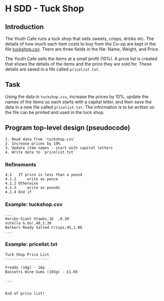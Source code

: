 # H SDD - Tuck Shop

## Introduction 

The Youth Cafe runs a tuck shop that sells sweets, crisps, drinks etc. The details of how much each item costs to buy from the Co-op are kept in the file [tuckshop.csv](assets/tuckshop.csv "CSV file").  There are three fields in the file: Name, Weight, and Price.

The Youth Cafe sells the items at a small profit (10%).  A price list is created that shows the details of the items and the price they are sold for.  These details are saved in a file called `pricelist.txt`.

## Task

Using the data in `tuckshop.csv`, increase the prices by 10%, update the names of the items so each starts with a capital letter, and then save the data in a new file called `pricelist.txt`.  The information is to be written so the file can be printed and used in the tuck shop.

## Program top-level design (pseudocode)

```
1. Read data from `tuckshop.csv`
2. Increase prices by 10%
3. Update item names - start with capital letters
4. Write data to `pricelist.txt`
```

### Refinements

```
4.1   If price is less than a pound
4.1.1     write as pence
4.1.2 Otherwise
4.1.3     write as pounds
4.1.4 End if
```


### Example: tuckshop.csv

```
...
Haribo Giant Stawbs,16  ,0.30
nutella & Go!,48,1.30
Walkers Ready Salted Crisps,45,1.00
...
```


### Example: pricelist.txt

```
Tuck Shop Price List
--------------------

Freddo (18g) - 28p
Bassetts Wine Gums (165g) - £1.65

...


End of price list!
```

